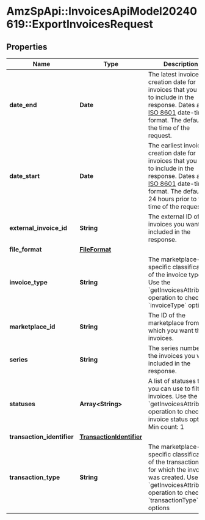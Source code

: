 # AmzSpApi::InvoicesApiModel20240619::ExportInvoicesRequest

## Properties
Name | Type | Description | Notes
------------ | ------------- | ------------- | -------------
**date_end** | **Date** | The latest invoice creation date for invoices that you want to include in the response. Dates are in [ISO 8601](https://developer-docs.amazon.com/sp-api/docs/iso-8601) date-time format. The default is the time of the request. | [optional] 
**date_start** | **Date** | The earliest invoice creation date for invoices that you want to include in the response. Dates are in [ISO 8601](https://developer-docs.amazon.com/sp-api/docs/iso-8601) date-time format. The default is 24 hours prior to the time of the request. | [optional] 
**external_invoice_id** | **String** | The external ID of the invoices you want included in the response. | [optional] 
**file_format** | [**FileFormat**](FileFormat.md) |  | [optional] 
**invoice_type** | **String** | The marketplace-specific classification of the invoice type. Use the &#x60;getInvoicesAttributes&#x60; operation to check &#x60;invoiceType&#x60; options. | [optional] 
**marketplace_id** | **String** | The ID of the marketplace from which you want the invoices. | 
**series** | **String** | The series number of the invoices you want included in the response. | [optional] 
**statuses** | **Array&lt;String&gt;** | A list of statuses that you can use to filter invoices. Use the &#x60;getInvoicesAttributes&#x60; operation to check invoice status options.  Min count: 1 | [optional] 
**transaction_identifier** | [**TransactionIdentifier**](TransactionIdentifier.md) |  | [optional] 
**transaction_type** | **String** | The marketplace-specific classification of the transaction type for which the invoice was created. Use the &#x60;getInvoicesAttributes&#x60; operation to check &#x60;transactionType&#x60; options | [optional] 

